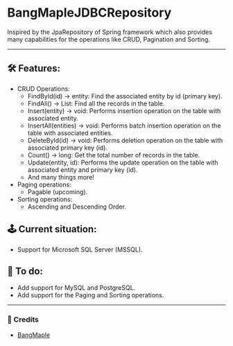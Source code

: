 # BangMapleJDBCRepository
Inspired by the JpaRepository of Spring framework which also provides many capabilities for the operations like CRUD, Pagination and Sorting.

---------------
## 🛠 Features:

- CRUD Operations:
  - FindById(id) -> entity: Find the associated entity by id (primary key).
  - FindAll() -> List<Entity>: Find all the records in the table.
  - Insert(entity) -> void: Performs insertion operation on the table with associated entity.
  - InsertAll(entities) -> void: Performs batch insertion operation on the table with associated entities.
  - DeleteById(id) -> void: Performs deletion operation on the table with associated primary key (id).
  - Count() -> long: Get the total number of records in the table.
  - Update(entity, id): Performs the update operation on the table with associated entity and primary key (id).
  - And many things more!
- Paging operations:
  - Pagable (upcoming).
- Sorting operations:
  - Ascending and Descending Order.


## 🕹 Current situation:

- Support for Microsoft SQL Server (MSSQL).

## 🔌 To do:

- Add support for MySQL and PostgreSQL.
- Add support for the Paging and Sorting operations.

----------------
### 💌 Credits

- <a href="https://fb.com/bangmaple">BangMaple</a>